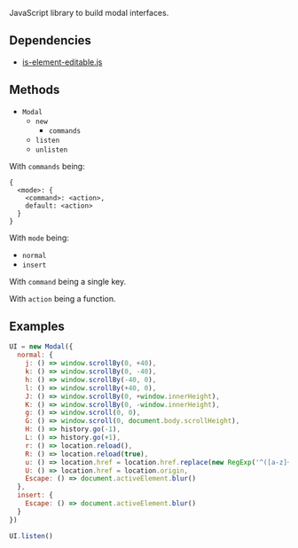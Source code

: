 JavaScript library to build modal interfaces.

Dependencies
------------

- [is-element-editable.js][]

Methods
-------

- `Modal`
  - `new`
    - `commands`
  - `listen`
  - `unlisten`

With `commands` being:

```
{
  <mode>: {
    <command>: <action>,
    default: <action>
  }
}
```

With `mode` being:

- `normal`
- `insert`

With `command` being a single key.

With `action` being a function.

Examples
--------

``` javascript
UI = new Modal({
  normal: {
    j: () => window.scrollBy(0, +40),
    k: () => window.scrollBy(0, -40),
    h: () => window.scrollBy(-40, 0),
    l: () => window.scrollBy(+40, 0),
    J: () => window.scrollBy(0, +window.innerHeight),
    K: () => window.scrollBy(0, -window.innerHeight),
    g: () => window.scroll(0, 0),
    G: () => window.scroll(0, document.body.scrollHeight),
    H: () => history.go(-1),
    L: () => history.go(+1),
    r: () => location.reload(),
    R: () => location.reload(true),
    u: () => location.href = location.href.replace(new RegExp('^([a-z]+://.+)/.+/?$'), '$1'),
    U: () => location.href = location.origin,
    Escape: () => document.activeElement.blur()
  },
  insert: {
    Escape: () => document.activeElement.blur()
  }
})
```

``` javascript
UI.listen()
```

[is-element-editable.js]: https://github.com/alexherbo2/is-element-editable.js
